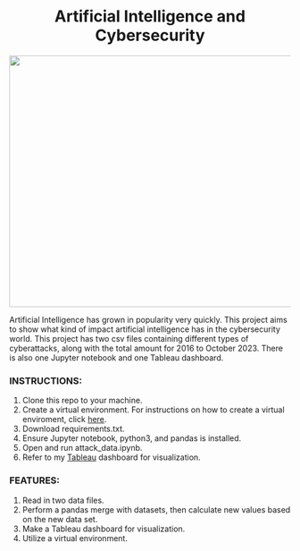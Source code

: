 <h1 align="center">Artificial Intelligence and Cybersecurity</h1>

<p align="center">
   <img width="600" height="450" src="https://github.com/taylorpk/AI-in-Cybersecurity/assets/112709093/97e0aabc-f0cb-4ebd-aca1-fafe2b5cb8aa/900/600">
</p>

Artificial Intelligence has grown in popularity very quickly. This project aims to show what kind of impact artificial intelligence has in the cybersecurity world. This project has two csv files containing different types of cyberattacks, along with the total amount for 2016 to October 2023.
There is also one Jupyter notebook and one Tableau dashboard.

### INSTRUCTIONS:
1. Clone this repo to your machine.
2. Create a virtual environment. For instructions on how to create a virtual enviroment, click [here](https://docs.python.org/3/tutorial/venv.html).
4. Download requirements.txt.
5. Ensure Jupyter notebook, python3, and pandas is installed.
6. Open and run attack_data.ipynb.
7. Refer to my [Tableau](https://public.tableau.com/app/profile/taylor.kuo/viz/AI-In-Cybersecurity/affecting_cybersecurity#guest=n) dashboard for visualization.

### FEATURES:
1. Read in two data files.
2. Perform a pandas merge with datasets, then calculate new values based on the new data set.
3. Make a Tableau dashboard for visualization.
4. Utilize a virtual environment. 
